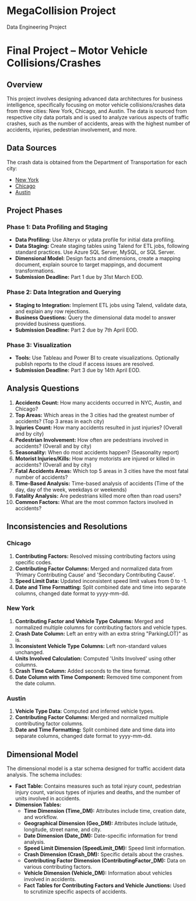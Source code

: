 # MegaCollision Project
 Data Engineering Project

 # Final Project – Motor Vehicle Collisions/Crashes

## Overview

This project involves designing advanced data architectures for business intelligence, specifically focusing on motor vehicle collisions/crashes data from three cities: New York, Chicago, and Austin. The data is sourced from respective city data portals and is used to analyze various aspects of traffic crashes, such as the number of accidents, areas with the highest number of accidents, injuries, pedestrian involvement, and more.

## Data Sources

The crash data is obtained from the Department of Transportation for each city:
- [New York](https://data.cityofnewyork.us/Public-Safety/Motor-Vehicle-Collisions-Crashes/h9gi-nx95/about_data)
- [Chicago](https://data.cityofchicago.org/Transportation/Traffic-Crashes-Crashes/85ca-t3if/about_data)
- [Austin](https://data.austintexas.gov/Transportation-and-Mobility/Austin-Crash-Report-Data-Crash-Level-Records/y2wy-tgr5/about_data)

## Project Phases

### Phase 1: Data Profiling and Staging
- **Data Profiling:** Use Alteryx or ydata profile for initial data profiling.
- **Data Staging:** Create staging tables using Talend for ETL jobs, following standard practices. Use Azure SQL Server, MySQL, or SQL Server.
- **Dimensional Model:** Design facts and dimensions, create a mapping document, explain source to target mappings, and document transformations.
- **Submission Deadline:** Part 1 due by 31st March EOD.

### Phase 2: Data Integration and Querying
- **Staging to Integration:** Implement ETL jobs using Talend, validate data, and explain any row rejections.
- **Business Questions:** Query the dimensional data model to answer provided business questions.
- **Submission Deadline:** Part 2 due by 7th April EOD.

### Phase 3: Visualization
- **Tools:** Use Tableau and Power BI to create visualizations. Optionally publish reports to the cloud if access issues are resolved.
- **Submission Deadline:** Part 3 due by 14th April EOD.

## Analysis Questions

1. **Accidents Count:** How many accidents occurred in NYC, Austin, and Chicago?
2. **Top Areas:** Which areas in the 3 cities had the greatest number of accidents? (Top 3 areas in each city)
3. **Injuries Count:** How many accidents resulted in just injuries? (Overall and by city)
4. **Pedestrian Involvement:** How often are pedestrians involved in accidents? (Overall and by city)
5. **Seasonality:** When do most accidents happen? (Seasonality report)
6. **Motorist Injuries/Kills:** How many motorists are injured or killed in accidents? (Overall and by city)
7. **Fatal Accidents Areas:** Which top 5 areas in 3 cities have the most fatal number of accidents?
8. **Time-Based Analysis:** Time-based analysis of accidents (Time of the day, day of the week, weekdays or weekends)
9. **Fatality Analysis:** Are pedestrians killed more often than road users?
10. **Common Factors:** What are the most common factors involved in accidents?

## Inconsistencies and Resolutions

### Chicago
1. **Contributing Factors:** Resolved missing contributing factors using specific codes.
2. **Contributing Factor Columns:** Merged and normalized data from 'Primary Contributing Cause' and 'Secondary Contributing Cause'.
3. **Speed Limit Data:** Updated inconsistent speed limit values from 0 to -1.
4. **Date and Time Formatting:** Split combined date and time into separate columns, changed date format to yyyy-mm-dd.

### New York
1. **Contributing Factor and Vehicle Type Columns:** Merged and normalized multiple columns for contributing factors and vehicle types.
2. **Crash Date Column:** Left an entry with an extra string "ParkingLOT)" as is.
3. **Inconsistent Vehicle Type Columns:** Left non-standard values unchanged.
4. **Units Involved Calculation:** Computed 'Units Involved' using other columns.
5. **Crash Time Column:** Added seconds to the time format.
6. **Date Column with Time Component:** Removed time component from the date column.

### Austin
1. **Vehicle Type Data:** Computed and inferred vehicle types.
2. **Contributing Factor Columns:** Merged and normalized multiple contributing factor columns.
3. **Date and Time Formatting:** Split combined date and time data into separate columns, changed date format to yyyy-mm-dd.

## Dimensional Model

The dimensional model is a star schema designed for traffic accident data analysis. The schema includes:

- **Fact Table:** Contains measures such as total injury count, pedestrian injury count, various types of injuries and deaths, and the number of units involved in accidents.
- **Dimension Tables:**
  - **Time Dimension (Time_DM):** Attributes include time, creation date, and workflow.
  - **Geographical Dimension (Geo_DM):** Attributes include latitude, longitude, street name, and city.
  - **Date Dimension (Date_DM):** Date-specific information for trend analysis.
  - **Speed Limit Dimension (SpeedLimit_DM):** Speed limit information.
  - **Crash Dimension (Crash_DM):** Specific details about the crashes.
  - **Contributing Factor Dimension (ContributingFactor_DM):** Data on various contributing factors.
  - **Vehicle Dimension (Vehicle_DM):** Information about vehicles involved in accidents.
  - **Fact Tables for Contributing Factors and Vehicle Junctions:** Used to scrutinize specific aspects of accidents.





